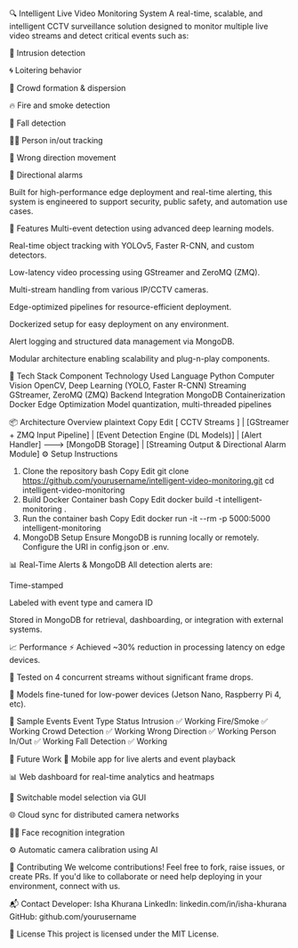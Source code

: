 🔍 Intelligent Live Video Monitoring System
A real-time, scalable, and intelligent CCTV surveillance solution designed to monitor multiple live video streams and detect critical events such as:

🚷 Intrusion detection

🌀 Loitering behavior

👥 Crowd formation & dispersion

🔥 Fire and smoke detection

🤕 Fall detection

🚶‍♂️ Person in/out tracking

🔀 Wrong direction movement

📣 Directional alarms

Built for high-performance edge deployment and real-time alerting, this system is engineered to support security, public safety, and automation use cases.

🚀 Features
Multi-event detection using advanced deep learning models.

Real-time object tracking with YOLOv5, Faster R-CNN, and custom detectors.

Low-latency video processing using GStreamer and ZeroMQ (ZMQ).

Multi-stream handling from various IP/CCTV cameras.

Edge-optimized pipelines for resource-efficient deployment.

Dockerized setup for easy deployment on any environment.

Alert logging and structured data management via MongoDB.

Modular architecture enabling scalability and plug-n-play components.

🧠 Tech Stack
Component	Technology Used
Language	Python
Computer Vision	OpenCV, Deep Learning (YOLO, Faster R-CNN)
Streaming	GStreamer, ZeroMQ (ZMQ)
Backend Integration	MongoDB
Containerization	Docker
Edge Optimization	Model quantization, multi-threaded pipelines

📦 Architecture Overview
plaintext
Copy
Edit
[ CCTV Streams ]
       |
[GStreamer + ZMQ Input Pipeline]
       |
[Event Detection Engine (DL Models)]
       |
[Alert Handler] ---> [MongoDB Storage]
       |
[Streaming Output & Directional Alarm Module]
⚙️ Setup Instructions
1. Clone the repository
bash
Copy
Edit
git clone https://github.com/yourusername/intelligent-video-monitoring.git
cd intelligent-video-monitoring
2. Build Docker Container
bash
Copy
Edit
docker build -t intelligent-monitoring .
3. Run the container
bash
Copy
Edit
docker run -it --rm -p 5000:5000 intelligent-monitoring
4. MongoDB Setup
Ensure MongoDB is running locally or remotely. Configure the URI in config.json or .env.

📊 Real-Time Alerts & MongoDB
All detection alerts are:

Time-stamped

Labeled with event type and camera ID

Stored in MongoDB for retrieval, dashboarding, or integration with external systems.

📈 Performance
⚡ Achieved ~30% reduction in processing latency on edge devices.

📶 Tested on 4 concurrent streams without significant frame drops.

🧠 Models fine-tuned for low-power devices (Jetson Nano, Raspberry Pi 4, etc).

🧪 Sample Events
Event Type	Status
Intrusion	✅ Working
Fire/Smoke	✅ Working
Crowd Detection	✅ Working
Wrong Direction	✅ Working
Person In/Out	✅ Working
Fall Detection	✅ Working

🔮 Future Work
📱 Mobile app for live alerts and event playback

📊 Web dashboard for real-time analytics and heatmaps

🧠 Switchable model selection via GUI

🌐 Cloud sync for distributed camera networks

🕵️‍♀️ Face recognition integration

⚙️ Automatic camera calibration using AI

🤝 Contributing
We welcome contributions! Feel free to fork, raise issues, or create PRs. If you'd like to collaborate or need help deploying in your environment, connect with us.

📬 Contact
Developer: Isha Khurana
LinkedIn: linkedin.com/in/isha-khurana
GitHub: github.com/yourusername

📝 License
This project is licensed under the MIT License.
